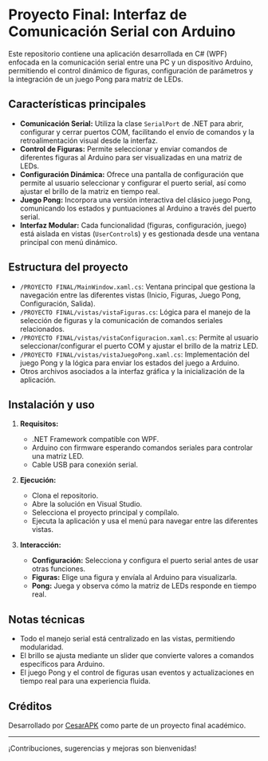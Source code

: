 # Proyecto Final: Interfaz de Comunicación Serial con Arduino

Este repositorio contiene una aplicación desarrollada en C# (WPF) enfocada en la comunicación serial entre una PC y un dispositivo Arduino, permitiendo el control dinámico de figuras, configuración de parámetros y la integración de un juego Pong para matriz de LEDs.

## Características principales

- **Comunicación Serial:** Utiliza la clase `SerialPort` de .NET para abrir, configurar y cerrar puertos COM, facilitando el envío de comandos y la retroalimentación visual desde la interfaz.
- **Control de Figuras:** Permite seleccionar y enviar comandos de diferentes figuras al Arduino para ser visualizadas en una matriz de LEDs.
- **Configuración Dinámica:** Ofrece una pantalla de configuración que permite al usuario seleccionar y configurar el puerto serial, así como ajustar el brillo de la matriz en tiempo real.
- **Juego Pong:** Incorpora una versión interactiva del clásico juego Pong, comunicando los estados y puntuaciones al Arduino a través del puerto serial.
- **Interfaz Modular:** Cada funcionalidad (figuras, configuración, juego) está aislada en vistas (`UserControl`s) y es gestionada desde una ventana principal con menú dinámico.

## Estructura del proyecto

- `/PROYECTO FINAL/MainWindow.xaml.cs`: Ventana principal que gestiona la navegación entre las diferentes vistas (Inicio, Figuras, Juego Pong, Configuración, Salida).
- `/PROYECTO FINAL/vistas/vistaFiguras.cs`: Lógica para el manejo de la selección de figuras y la comunicación de comandos seriales relacionados.
- `/PROYECTO FINAL/vistas/vistaConfiguracion.xaml.cs`: Permite al usuario seleccionar/configurar el puerto COM y ajustar el brillo de la matriz LED.
- `/PROYECTO FINAL/vistas/vistaJuegoPong.xaml.cs`: Implementación del juego Pong y la lógica para enviar los estados del juego a Arduino.
- Otros archivos asociados a la interfaz gráfica y la inicialización de la aplicación.

## Instalación y uso

1. **Requisitos:**
   - .NET Framework compatible con WPF.
   - Arduino con firmware esperando comandos seriales para controlar una matriz LED.
   - Cable USB para conexión serial.

2. **Ejecución:**
   - Clona el repositorio.
   - Abre la solución en Visual Studio.
   - Selecciona el proyecto principal y compílalo.
   - Ejecuta la aplicación y usa el menú para navegar entre las diferentes vistas.

3. **Interacción:**
   - **Configuración:** Selecciona y configura el puerto serial antes de usar otras funciones.
   - **Figuras:** Elige una figura y envíala al Arduino para visualizarla.
   - **Pong:** Juega y observa cómo la matriz de LEDs responde en tiempo real.

## Notas técnicas

- Todo el manejo serial está centralizado en las vistas, permitiendo modularidad.
- El brillo se ajusta mediante un slider que convierte valores a comandos específicos para Arduino.
- El juego Pong y el control de figuras usan eventos y actualizaciones en tiempo real para una experiencia fluida.

## Créditos

Desarrollado por [CesarAPK](https://github.com/CesarAPK) como parte de un proyecto final académico.

---
¡Contribuciones, sugerencias y mejoras son bienvenidas!
